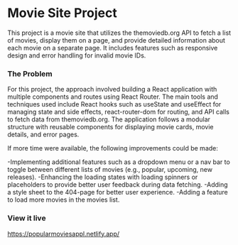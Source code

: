 # Movie Site Project

This project is a movie site that utilizes the themoviedb.org API to fetch a list of movies, display them on a page, and provide detailed information about each movie on a separate page. It includes features such as responsive design and error handling for invalid movie IDs.

### The Problem

For this project, the approach involved building a React application with multiple components and routes using React Router. The main tools and techniques used include React hooks such as useState and useEffect for managing state and side effects, react-router-dom for routing, and API calls to fetch data from themoviedb.org. The application follows a modular structure with reusable components for displaying movie cards, movie details, and error pages.

If more time were available, the following improvements could be made:

-Implementing additional features such as a dropdown menu or a nav bar to toggle between different lists of movies (e.g., popular, upcoming, new releases).
-Enhancing the loading states with loading spinners or placeholders to provide better user feedback during data fetching.
-Adding a style sheet to the 404-page for better user experience.
-Adding a feature to load more movies in the movies list.

### View it live

https://popularmoviesappl.netlify.app/
